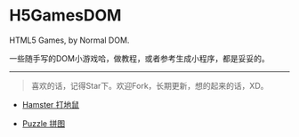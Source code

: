 # H5GamesDOM

HTML5 Games, by Normal DOM.

一些随手写的DOM小游戏哈，做教程，或者参考生成小程序，都是妥妥的。

---

> 喜欢的话，记得Star下。欢迎Fork，长期更新，想的起来的话，XD。

* [Hamster 打地鼠](https://kvker.github.io/H5GamesDOM/hamster/index.html)

* [Puzzle 拼图](https://kvker.github.io/H5GamesDOM/puzzle/index.html)

